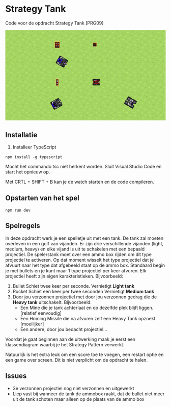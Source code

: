 # Strategy Tank
Code voor de opdracht Strategy Tank [PRG09]

![screenshot strategy tank](src/images/screenshot-strategy-tank.png)

## Installatie

1. Installeer TypeScript
```
npm install -g typescript
```
Mocht het commando tsc niet herkent worden. Sluit Visual Studio Code en start het opnieuw op.

Met CRTL + SHIFT + B kan je de watch starten en de code compileren.

## Opstarten van het spel
```
npm run dev
```


## Spelregels

In deze opdracht werk je een spelletje uit met een tank. De tank zal moeten overleven in een golf van vijanden. Er zijn drie verschillende vijanden (light, medium, heavy) en elke vijand is uit te schakelen met een bepaald projectiel.
De spelerstank moet over een ammo box rijden om dit type projectiel te activeren. Op dat moment wisselt het type projectiel dat je afvuurt naar het type dat afgebeeld staat op de ammo box. Standaard begin je met bullets en je kunt maar 1 type projectiel per keer afvuren.
Elk projectiel heeft zijn eigen karakteristieken. Bijvoorbeeld:

1.	Bullet
Schiet twee keer per seconde.
Vernietigt **Light tank**
2.	Rocket
Schiet een keer per twee seconden
Vernietigt **Medium tank**
3.	Door jou verzonnen projectiel met door jou verzonnen gedrag die de **Heavy tank** uitschakelt. Bijvoorbeeld:
    - Een Mine die je tank achterlaat en op dezelfde plek blijft liggen. [relatief eenvoudig]
    -	Een Homing Missile die na afvuren zelf een Heavy Tank opzoekt [moeilijker]
    -	Een andere, door jou bedacht projectiel…

Voordat je gaat beginnen aan de uitwerking maak je eerst een klassendiagram waarbij je het Strategy Pattern verwerkt.

Natuurlijk is het extra leuk om een score toe te voegen, een restart optie en een game over screen. Dit is niet verplicht om de opdracht te halen.

## Issues
- 3e verzonnen projectiel nog niet verzonnen en uitgewerkt
- Liep vast bij wanneer de tank de ammobox raakt, dat de bullet niet meer uit de tank schoten maar alleen op de plaats van de ammo box
